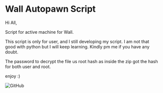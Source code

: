 # Wall Autopawn Script

Hi All,

Script for active machine for Wall.

This script is only for user, and I still developing my script. I am not that good with python but I will keep learning. Kindly pm me if you have any doubt.

The password to decrypt the file us root hash as inside the zip got the hash for both user and root.

enjoy :)

![GitHub](https://raw.githubusercontent.com/saitamang/Hack-The-Box/master/Machine/wall/wall.PNG)
